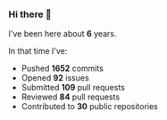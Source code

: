 ### Hi there 👋

I've been here about **6** years.

In that time I've:

- Pushed **1652** commits
- Opened **92** issues
- Submitted **109** pull requests
- Reviewed **84** pull requests
- Contributed to **30** public repositories

<!-- ![My scrobbles](https://lastfm-recently-played.vercel.app/api?user=dotdub) -->
